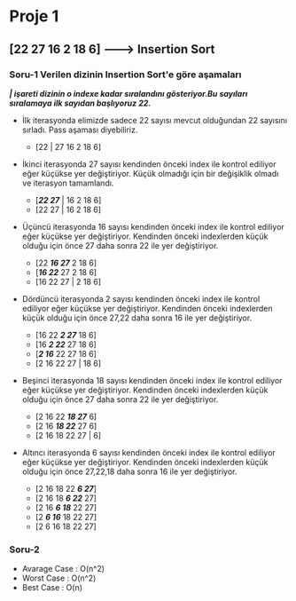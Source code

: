 # Proje 1

##  [22 27 16 2 18 6] ---> Insertion Sort 

### Soru-1 Verilen dizinin Insertion Sort'e göre aşamaları



***| işareti dizinin o indexe kadar sıralandını gösteriyor.Bu sayıları sıralamaya ilk sayıdan başlıyoruz 22.***

- İlk iterasyonda elimizde sadece 22 sayısı mevcut olduğundan  22 sayısını sırladı. Pass aşaması diyebiliriz.
    - [22 | 27 16 2 18 6]  

- İkinci iterasyonda 27 sayısı kendinden önceki index ile kontrol ediliyor eğer küçükse yer değiştiriyor. Küçük olmadığı için bir değişiklik olmadı ve iterasyon tamamlandı.
    - [***22 27*** | 16 2 18 6] 
    - [22 27 | 16 2 18 6]  

- Üçüncü iterasyonda 16 sayısı kendinden önceki index ile kontrol ediliyor eğer küçükse yer değiştiriyor. Kendinden önceki indexlerden küçük olduğu için önce 27 daha sonra 22 ile yer değiştiriyor. 
    - [22 ***16 27*** 2 18 6]  
    - [***16 22*** 27 2 18 6] 
    - [16 22 27 | 2 18 6] 

- Dördüncü iterasyonda 2 sayısı kendinden önceki index ile kontrol ediliyor eğer küçükse yer değiştiriyor. Kendinden önceki indexlerden küçük olduğu için önce 27,22 daha sonra 16 ile yer değiştiriyor. 
    - [16 22 ***2 27*** 18 6]
    - [16 ***2 22*** 27 18 6] 
    - [***2 16*** 22 27 18 6]   
    - [2 16 22  27 | 18 6] 

- Beşinci iterasyonda 18 sayısı kendinden önceki index ile kontrol ediliyor eğer küçükse yer değiştiriyor. Kendinden önceki indexlerden küçük olduğu için önce 27 daha sonra 22 ile yer değiştiriyor.
    - [2 16 22 ***18 27*** 6] 
    - [2 16 ***18 22*** 27 6] 
    - [2 16 18 22 27 | 6] 

- Altıncı iterasyonda 6 sayısı kendinden önceki index ile kontrol ediliyor eğer küçükse yer değiştiriyor. Kendinden önceki indexlerden küçük olduğu için önce 27,22,18 daha sonra 16 ile yer değiştiriyor.
    - [2 16 18 22 ***6 27***]
    - [2 16 18 ***6 22*** 27]
    - [2 16 ***6 18*** 22 27]
    - [2 ***6 16*** 18 22 27]
    - [2 6 16 18 22 27] 


### Soru-2
- Avarage Case : O(n^2)
- Worst Case : O(n^2)
- Best Case : O(n)
    

